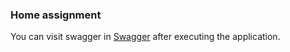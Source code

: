 ### Home assignment

You can visit swagger in [Swagger](http://localhost:8084/swagger-ui/)
after executing the application.
